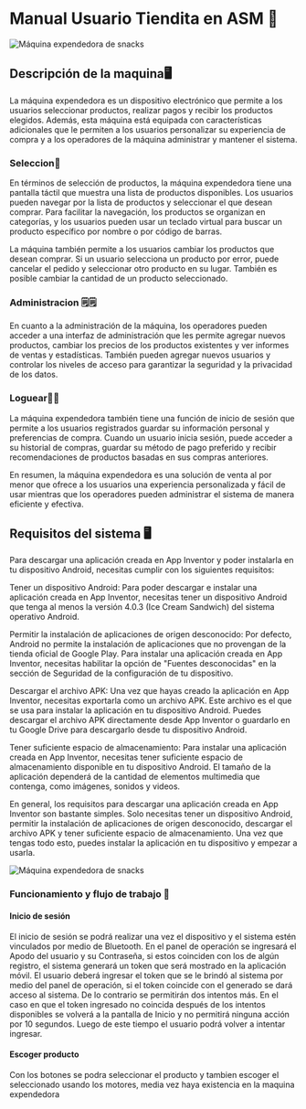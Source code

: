 # Manual Usuario Tiendita en ASM 🍱
![Máquina expendedora de snacks](https://img.freepik.com/vector-premium/maquina-expendedora-snack-crackers-comida-chatarra-bebidas-gaseosas-saling-venta-automatica-coleccion-dibujos-animados_80590-7141.jpg?w=2000)

## Descripción de la maquina🖥
La máquina expendedora es un dispositivo electrónico que permite a los usuarios seleccionar productos, realizar pagos y recibir los productos elegidos. Además, esta máquina está equipada con características adicionales que le permiten a los usuarios personalizar su experiencia de compra y a los operadores de la máquina administrar y mantener el sistema.
### Seleccion🔀
En términos de selección de productos, la máquina expendedora tiene una pantalla táctil que muestra una lista de productos disponibles. Los usuarios pueden navegar por la lista de productos y seleccionar el que desean comprar. Para facilitar la navegación, los productos se organizan en categorías, y los usuarios pueden usar un teclado virtual para buscar un producto específico por nombre o por código de barras.

La máquina también permite a los usuarios cambiar los productos que desean comprar. Si un usuario selecciona un producto por error, puede cancelar el pedido y seleccionar otro producto en su lugar. También es posible cambiar la cantidad de un producto seleccionado.

### Administracion 🗒🗒
En cuanto a la administración de la máquina, los operadores pueden acceder a una interfaz de administración que les permite agregar nuevos productos, cambiar los precios de los productos existentes y ver informes de ventas y estadísticas. También pueden agregar nuevos usuarios y controlar los niveles de acceso para garantizar la seguridad y la privacidad de los datos.
### Loguear🙍‍♂️
La máquina expendedora también tiene una función de inicio de sesión que permite a los usuarios registrados guardar su información personal y preferencias de compra. Cuando un usuario inicia sesión, puede acceder a su historial de compras, guardar su método de pago preferido y recibir recomendaciones de productos basadas en sus compras anteriores.

En resumen, la máquina expendedora es una solución de venta al por menor que ofrece a los usuarios una experiencia personalizada y fácil de usar mientras que los operadores pueden administrar el sistema de manera eficiente y efectiva.

## Requisitos del sistema 🖥
Para descargar una aplicación creada en App Inventor y poder instalarla en tu dispositivo Android, necesitas cumplir con los siguientes requisitos:

Tener un dispositivo Android: Para poder descargar e instalar una aplicación creada en App Inventor, necesitas tener un dispositivo Android que tenga al menos la versión 4.0.3 (Ice Cream Sandwich) del sistema operativo Android.

Permitir la instalación de aplicaciones de origen desconocido: Por defecto, Android no permite la instalación de aplicaciones que no provengan de la tienda oficial de Google Play. Para instalar una aplicación creada en App Inventor, necesitas habilitar la opción de "Fuentes desconocidas" en la sección de Seguridad de la configuración de tu dispositivo.

Descargar el archivo APK: Una vez que hayas creado la aplicación en App Inventor, necesitas exportarla como un archivo APK. Este archivo es el que se usa para instalar la aplicación en tu dispositivo Android. Puedes descargar el archivo APK directamente desde App Inventor o guardarlo en tu Google Drive para descargarlo desde tu dispositivo Android.

Tener suficiente espacio de almacenamiento: Para instalar una aplicación creada en App Inventor, necesitas tener suficiente espacio de almacenamiento disponible en tu dispositivo Android. El tamaño de la aplicación dependerá de la cantidad de elementos multimedia que contenga, como imágenes, sonidos y videos.

En general, los requisitos para descargar una aplicación creada en App Inventor son bastante simples. Solo necesitas tener un dispositivo Android, permitir la instalación de aplicaciones de origen desconocido, descargar el archivo APK y tener suficiente espacio de almacenamiento. Una vez que tengas todo esto, puedes instalar la aplicación en tu dispositivo y empezar a usarla.

![Máquina expendedora de snacks](http://appinventor.mit.edu/explore/sites/explore.appinventor.mit.edu/files/ai-bee-logo.png)

### Funcionamiento y flujo de trabajo 📱
#### Inicio de sesión
El inicio de sesión se podrá realizar una vez el dispositivo y el sistema estén vinculados por medio de Bluetooth. En el panel de operación se ingresará el Apodo del usuario y su Contraseña, si estos coinciden con los de algún registro, el sistema generará un token que será mostrado en la aplicación móvil. El usuario deberá ingresar el token que se le brindó al sistema por medio del panel de operación, si el token coincide con el generado se dará acceso al sistema. De lo contrario se permitirán dos intentos más. En el caso en que el token ingresado no coincida después de los intentos disponibles se volverá a la pantalla de Inicio y no permitirá ninguna acción por 10 segundos. Luego de este tiempo el usuario podrá volver a intentar ingresar.

#### Escoger producto
Con los botones se podra seleccionar el producto y tambien escoger el seleccionado usando los motores, media vez haya existencia en la maquina expendedora

